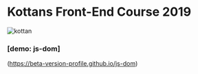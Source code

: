 # Kottans Front-End Course 2019

![kottan](http://kottans.org/public/images/logo.png)

### [demo: js-dom]

(https://beta-version-profile.github.io/js-dom)
